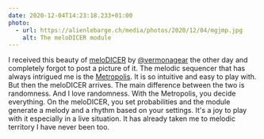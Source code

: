 ```yaml
---
date: 2020-12-04T14:23:18.233+01:00
photo:
  - url: https://alienlebarge.ch/media/photos/2020/12/04/mgjmp.jpg
    alt: The meloDICER module
---
```

I received this beauty of [meloDICER](https://www.vermona.com/en/products/modules/product/melodicer/) by [@vermonagear](https://twitter.com/vermonagear) the other day and completely forgot to post a picture of it.The melodic sequencer that has always intrigued me is the [Metropolis](https://intellijel.com/shop/eurorack/metropolis/). It is so intuitive and easy to play with. But then the meloDICER arrives. The main difference between the two is randomness. And I love randomness.With the Metropolis, you decide everything. On the meloDICER, you set probabilities and the module generate a melody and a rhythm based on your settings.It's a joy to play with it especially in a live situation. It has already taken me to melodic territory I have never been too.
